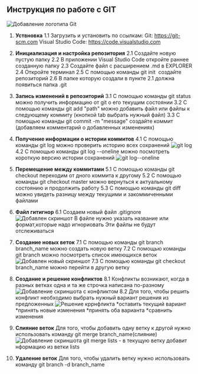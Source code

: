 ## Инструкция по работе с GIT 
![Добавление логотипа Git](logo.png)
1. **Уствновка**
    1.1 Загрузить и установить по ссылкам:
Git: https://git-scm.com
 Visual Studio Code: https://code.visualstudio.com
 
 2. **Инициализация и настройка репозитория**
 2.1 Создайте новую пустую папку
 2.2 В приложении Visual Studio Code откройте раннее созданную папку 
 2.3 Создайте файл с расширением .md в EXPLORER 
 2.4 Откройте терминал
 2.5 С помощью команды git init  создайте репозиторий 
 2.6 В папке которую создали в пункте 2.1 должна появиться папка .git 
 3. **Запись изменений в репозиторий**
 3.1 С помощью команды git status можно получить информацию от git о его текущим состоянии 
 3.2 С помощью команды git add "path" можно добавить файл или файлы к следующему коммиту (кнопкой tab выбрать нужный файл)
 3.3 С помощью команды git commit -m "message" создайте коммит (добавляем комментарий о добавленных изменениях)
4. **Получение информации о истории коммитов** 
4.1 С помощью команды git log можно проверить историю всех сохранений
![git log](gitlog.png)
4.2 С помощью команды git log --oneline можно посмотреть короткую версию истории сохранений
![git log--oneline](gitlogoneline.png)
5. **Перемещение между коммитами**
5.1 C помощью команды git checkout переходим от дного коммита к другому
5.2 С помощью команды git checkout master можно вернуться к актуальному состоянию и продолжить работу
5.3 С помощью команды git diff можно увидеть разницу между текущими и закоммиченными файлами

6. **Файл гитигнор**
6.1 Создаем новый файл .gitignore 
![Добавлен скриншот](gitignore.png)
В файле нужно указать название или формат,которые надо игнориовать 
Эти файлы не будут отслеживаться





7. **Создание новых веток**
7.1 С помощью команды git branch branch_name можно создать новую ветку 
7.2 С помощью команды git branch можно посмотреть список имеющихся веток 
![Добавлен новый скриншот](gitbranch.png) 
7.3 С помощью команды git checkout branch_name можно перейти в другую ветку
8. **Создание и решение конфликтов**
8.1 Конфликты возникают, когда в разных ветках одна и та же строчка написана по-разному
![Добавление скриншота с конфликтом](conflict.png)
8.2 Для того, чтобы решить конфликт необходимо выбрать нужный вариант решения из предложенных
![Решение кррнфликта](resolve.png)
*оставить текущий вариант
*принять новые изменения
*принять оба варианта
*сравнить изменения

























9. **Слияние веток**
Для того, чтобы добавить одну ветку к другой нужно использовать команду git merge branch_name(слияние)
![Добавление скриншота](merge.png)
git merge lists - в текущую ветку добавит нформацию из ветки lists

10. **Удаление веток**
Для того, чтобы удалить ветку нужно использовать команду git branch -d branch_name 
